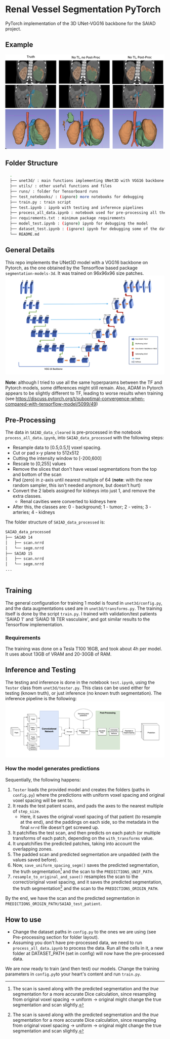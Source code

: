 # Renal Vessel Segmentation PyTorch
PyTorch implementation of the 3D UNet-VGG16 backbone for the SAIAD project.

## Example
![SAIAD 1 patient](images/Screenshot%202023-12-12%20at%2015.07.28.png)

## Folder Structure
```bash
  .
  ├── unet3d/ : main functions implementing UNet3D with VGG16 backbone
  ├── utils/ : other useful functions and files
  ├── runs/ : folder for Tensorboard runs
  ├── test_notebooks/ : (ignore) more notebooks for debugging
  ├── train.py : train script
  ├── test.ipynb : ipynb with testing and inference pipelines
  ├── process_all_data.ipynb : notebook used for pre-processing all the scans
  ├── requirements.txt : minimum package requirements
  ├── model_test.ipynb : (ignore) ipynb for debugging the model
  ├── dataset_test.ipynb : (ignore) ipynb for debugging some of the dataset functions
  └── README.md
```
## General Details
This repo implements the UNet3D model with a VGG16 backbone on Pytorch, as the one obtained by the Tensorflow based package `segmentation-models-3d`. It was trained on 96x96x96 size patches.
![alt text](images/network_architecture.png)

**Note**: although I tried to use all the same hyperparams between the TF and Pytorch models, some differences might still remain. Also, ADAM in Pytorch appears to be slightly different to TF, leading to worse results when training (see https://discuss.pytorch.org/t/suboptimal-convergence-when-compared-with-tensorflow-model/5099/49)

## Pre-Processing
The data in `SAIAD_data_cleared` is pre-processed in the notebook `process_all_data.ipynb`, into `SAIAD_data_processed` with the following steps:

 - Resample data to [0.5,0.5,1] voxel spacing.
 - Cut or pad x-y plane to 512x512
 - Cutting the intensity window to [-200,600]
 - Rescale to [0,255] values
 - Remove the slices that don't have vessel segmentations from the top and bottom of the scan
 - Pad (zero) in z-axis until nearest multiple of 64 (**note**: with the new random sampler, this isn't needed anymore, but doesn't hurt)
 - Convert the 2 labels assigned for kidneys into just 1, and remove the extra classes.
      - Renal cavities were converted to kidneys here
 - After this, the classes are:
0 - background; 1 - tumor; 2 - veins; 3 - arteries; 4 - kidneys

The folder structure of `SAIAD_data_processed` is:
```bash
SAIAD_data_processed
├── SAIAD 14
│   ├── scan.nrrd
│   └── segm.nrrd
├── SAIAD 15
│   ├── scan.nrrd
│   └── segm.nrrd
...
  
```

## Training
The general configuration for training 1 model is found in `unet3d/config.py`, and the data augmentations used are in `unet3d/transforms.py`. The training itself is done by the script `train.py`. I trained with validation/test patients 'SAIAD 1' and 'SAIAD 18 TER vasculaire', and got similar results to the Tensorflow implementation.

### Requirements
The training was done on a Tesla T100 16GB, and took about 4h per model. It uses about 13GB of VRAM and 20-30GB of RAM.


## Inference and Testing
The testing and inference is done in the notebook `test.ipynb`, using the `Tester` class from `unet3d/tester.py`. This class can be used either for testing (known truth), or just inference (no known truth segmentation). The inference pipeline is the following:
![alt text](images/infer_pipeline.png)

### How the model generates predictions
Sequentially, the following happens:
1. `Tester` loads the provided model and creates the folders (paths in `config.py`) where the predictions with uniform voxel spacing and original voxel spacing will be sent to.
2. It reads the test patient scans, and pads the axes to the nearest multiple of `step_size`.
    * Here, it saves the original voxel spacing of that patient (to resample at the end), and the paddings on each side, so the metadata in the final `nrrd` file doesn't get screwed up.
3. It patchifies the test scan, and then predicts on each patch (or multiple transforms of each patch, depending on the `with_transforms` value.
4. It unpatchifies the predicted patches, taking into account the overlapping zones.
5. The padded scan and predicted segmentation are unpadded (with the values saved before).
6. Now, `save_uniform_spacing_segm()` saves the predicted segmentation, the truth segmentation[^1] and the scan to the `PREDICTIONS_UNIF_PATH`.
7. `resample_to_original_and_save()` resamples the scan to the correct/original voxel spacing, and it saves the predicted segmentation, the truth segmentation[^1] and the scan to the `PREDICTIONS_ORIGIN_PATH`. 

By the end, we have the scan and the predicted segmentation in `PREDICTIONS_ORIGIN_PATH/SAIAD_test_patient`.
[^1]: The scan is saved along with the predicted segmentation and the *true* segmentation for a more accurate Dice calculation, since resampling from original voxel spacing -> uniform -> original might change the true segmentation and scan slightly.


## How to use
- Change the dataset paths in `config.py` to the ones we are using (see Pre-processing section for folder layout).
- Assuming you don't have pre-processed data, we need to run `process_all_data.ipynb` to process the data. Run all the cells in it, a new folder at DATASET_PATH (set in config) will now have the pre-processed data.

We are now ready to train (and then test) our models. Change the training parameters in `config.py`to your heart's content and run `train.py`.

